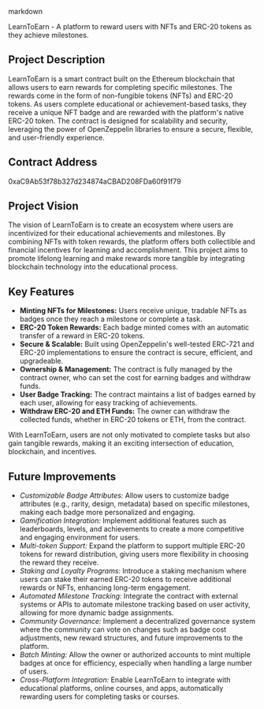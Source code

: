 markdown

LearnToEarn - A platform to reward users with NFTs and ERC-20 tokens as they achieve milestones.

## Project Description
LearnToEarn is a smart contract built on the Ethereum blockchain that allows users to earn rewards for completing specific milestones. The rewards come in the form of non-fungible tokens (NFTs) and ERC-20 tokens. As users complete educational or achievement-based tasks, they receive a unique NFT badge and are rewarded with the platform's native ERC-20 token. The contract is designed for scalability and security, leveraging the power of OpenZeppelin libraries to ensure a secure, flexible, and user-friendly experience.

## Contract Address
0xaC9Ab53f78b327d234874aCBAD208FDa60f91f79

## Project Vision
The vision of LearnToEarn is to create an ecosystem where users are incentivized for their educational achievements and milestones. By combining NFTs with token rewards, the platform offers both collectible and financial incentives for learning and accomplishment. This project aims to promote lifelong learning and make rewards more tangible by integrating blockchain technology into the educational process.

## Key Features
- **Minting NFTs for Milestones:** Users receive unique, tradable NFTs as badges once they reach a milestone or complete a task.
- **ERC-20 Token Rewards:** Each badge minted comes with an automatic transfer of a reward in ERC-20 tokens.
- **Secure & Scalable:** Built using OpenZeppelin's well-tested ERC-721 and ERC-20 implementations to ensure the contract is secure, efficient, and upgradeable.
- **Ownership & Management:** The contract is fully managed by the contract owner, who can set the cost for earning badges and withdraw funds.
- **User Badge Tracking:** The contract maintains a list of badges earned by each user, allowing for easy tracking of achievements.
- **Withdraw ERC-20 and ETH Funds:** The owner can withdraw the collected funds, whether in ERC-20 tokens or ETH, from the contract.

With LearnToEarn, users are not only motivated to complete tasks but also gain tangible rewards, making it an exciting intersection of education, blockchain, and incentives.


## Future Improvements
- *Customizable Badge Attributes:* Allow users to customize badge attributes (e.g., rarity, design, metadata) based on specific milestones, making each badge more personalized and engaging.
- *Gamification Integration:* Implement additional features such as leaderboards, levels, and achievements to create a more competitive and engaging environment for users.
- *Multi-token Support:* Expand the platform to support multiple ERC-20 tokens for reward distribution, giving users more flexibility in choosing the reward they receive.
- *Staking and Loyalty Programs:* Introduce a staking mechanism where users can stake their earned ERC-20 tokens to receive additional rewards or NFTs, enhancing long-term engagement.
- *Automated Milestone Tracking:* Integrate the contract with external systems or APIs to automate milestone tracking based on user activity, allowing for more dynamic badge assignments.
- *Community Governance:* Implement a decentralized governance system where the community can vote on changes such as badge cost adjustments, new reward structures, and future improvements to the platform.
- *Batch Minting:* Allow the owner or authorized accounts to mint multiple badges at once for efficiency, especially when handling a large number of users.
- *Cross-Platform Integration:* Enable LearnToEarn to integrate with educational platforms, online courses, and apps, automatically rewarding users for completing tasks or courses.

